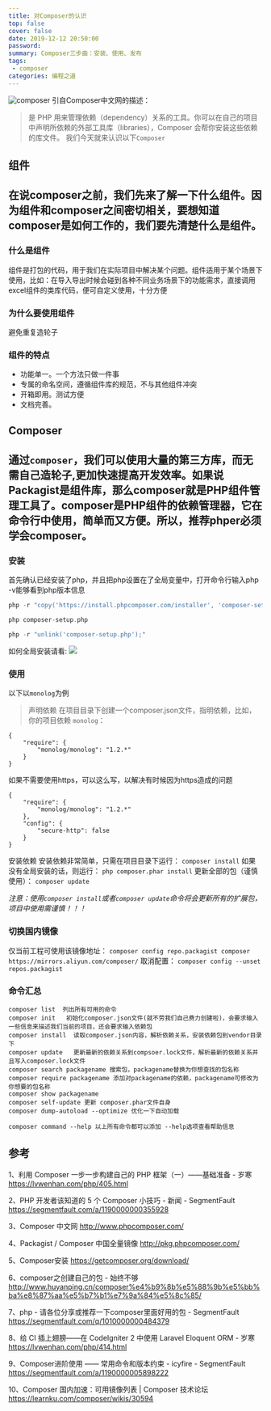```yaml
---
title: 对Composer的认识
top: false
cover: false
date: 2019-12-12 20:50:00
password:
summary: Composer三步曲：安装、使用、发布
tags:
 - composer
categories: 编程之道
---
```


![composer](/medias/tmp/composer.jpg)
引自Composer中文网的描述：
> 是 PHP 用来管理依赖（dependency）关系的工具。你可以在自己的项目中声明所依赖的外部工具库（libraries），Composer 会帮你安装这些依赖的库文件。
我们今天就来认识以下`Composer`
## 组件
在说composer之前，我们先来了解一下什么组件。因为组件和composer之间密切相关，要想知道composer是如何工作的，我们要先清楚什么是组件。
---
### 什么是组件
组件是打包的代码，用于我们在实际项目中解决某个问题。组件适用于某个场景下使用，比如：在导入导出时候会碰到各种不同业务场景下的功能需求，直接调用excel组件的类库代码，便可自定义使用，十分方便
### 为什么要使用组件
避免重复造轮子
### 组件的特点
* 功能单一。一个方法只做一件事
* 专属的命名空间，遵循组件库的规范，不与其他组件冲突
* 开箱即用。测试方便
* 文档完善。

## Composer
通过`composer`，我们可以使用大量的第三方库，而无需自己造轮子,更加快速提高开发效率。如果说Packagist是组件库，那么composer就是PHP组件管理工具了。composer是PHP组件的依赖管理器，它在命令行中使用，简单而又方便。所以，推荐phper必须学会composer。
---

### 安装
首先确认已经安装了php，并且把php设置在了全局变量中，打开命令行输入php -v能够看到php版本信息
```php
php -r "copy('https://install.phpcomposer.com/installer', 'composer-setup.php');"

php composer-setup.php

php -r "unlink('composer-setup.php');"
```
如何全局安装请看:
![](/medias/tmp/composer-1.png)

### 使用
以下以`monolog`为例
>声明依赖
在项目目录下创建一个composer.json文件，指明依赖，比如，你的项目依赖 `monolog`：
```
{
    "require": {
        "monolog/monolog": "1.2.*"
    }
}
```
如果不需要使用https，可以这么写，以解决有时候因为https造成的问题
```
{
    "require": {
        "monolog/monolog": "1.2.*"
    },
    "config": {
        "secure-http": false
    }
}
```
安装依赖
安装依赖非常简单，只需在项目目录下运行：
`composer install`
如果没有全局安装的话，则运行：
`php composer.phar install`
更新全部的包（谨慎使用）：
`composer update`

*注意：使用`composer install`或者`composer update`命令将会更新所有的扩展包，项目中使用需谨慎！！！*

### 切换国内镜像
仅当前工程可使用该镜像地址：
`composer config repo.packagist composer https://mirrors.aliyun.com/composer/`
取消配置：
`composer config --unset repos.packagist`

### 命令汇总
```
composer list  列出所有可用的命令
composer init   初始化composer.json文件(就不劳我们自己费力创建啦)，会要求输入一些信息来描述我们当前的项目，还会要求输入依赖包
composer install  读取composer.json内容，解析依赖关系，安装依赖包到vendor目录下
composer update   更新最新的依赖关系到compsoer.lock文件，解析最新的依赖关系并且写入composer.lock文件
composer search packagename 搜索包，packagename替换为你想查找的包名称
composer require packagename 添加对packagename的依赖，packagename可修改为你想要的包名称
composer show packagename
composer self-update 更新 composer.phar文件自身
composer dump-autoload --optimize 优化一下自动加载

composer command --help 以上所有命令都可以添加 --help选项查看帮助信息
```

## 参考
1、利用 Composer 一步一步构建自己的 PHP 框架（一）——基础准备 - 岁寒
https://lvwenhan.com/php/405.html

2、PHP 开发者该知道的 5 个 Composer 小技巧 - 新闻 - SegmentFault
https://segmentfault.com/a/1190000000355928

3、Composer 中文网
http://www.phpcomposer.com/

4、Packagist / Composer 中国全量镜像
http://pkg.phpcomposer.com/

5、Composer安装
https://getcomposer.org/download/

6、composer之创建自己的包 - 始终不够
http://www.huyanping.cn/composer%e4%b9%8b%e5%88%9b%e5%bb%ba%e8%87%aa%e5%b7%b1%e7%9a%84%e5%8c%85/

7、php - 请各位分享或推荐一下composer里面好用的包 - SegmentFault
https://segmentfault.com/q/1010000000484379

8、给 CI 插上翅膀——在 CodeIgniter 2 中使用 Laravel Eloquent ORM - 岁寒
https://lvwenhan.com/php/414.html

9、Composer进阶使用 —— 常用命令和版本约束 - icyfire - SegmentFault
https://segmentfault.com/a/1190000005898222

10、Composer 国内加速：可用镜像列表 | Composer 技术论坛
https://learnku.com/composer/wikis/30594